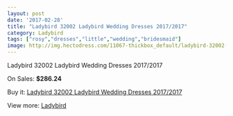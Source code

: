 ```yaml
---
layout: post
date: '2017-02-28'
title: "Ladybird 32002 Ladybird Wedding Dresses 2017/2017"
category: Ladybird
tags: ["rosy","dresses","little","wedding","bridesmaid"]
image: http://img.hectodress.com/11067-thickbox_default/ladybird-32002-ladybird-wedding-dresses-2012-2013.jpg
---
```

Ladybird 32002 Ladybird Wedding Dresses 2017/2017

On Sales: **$286.24**
<a href="https://www.hectodress.com/ladybird/5450-ladybird-32002-ladybird-wedding-dresses-2012-2013.html"><amp-img layout="responsive" width="600" height="600" src="//img.hectodress.com/11067-thickbox_default/ladybird-32002-ladybird-wedding-dresses-2012-2013.jpg" alt="Ladybird 32002 Ladybird Wedding Dresses 2017/2017 0" /></a>

Buy it: [Ladybird 32002 Ladybird Wedding Dresses 2017/2017](https://www.hectodress.com/ladybird/5450-ladybird-32002-ladybird-wedding-dresses-2012-2013.html "Ladybird 32002 Ladybird Wedding Dresses 2017/2017")

View more: [Ladybird](https://www.hectodress.com/92-ladybird "Ladybird")